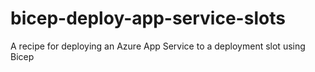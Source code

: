 # bicep-deploy-app-service-slots
A recipe for deploying an Azure App Service to a deployment slot using Bicep
